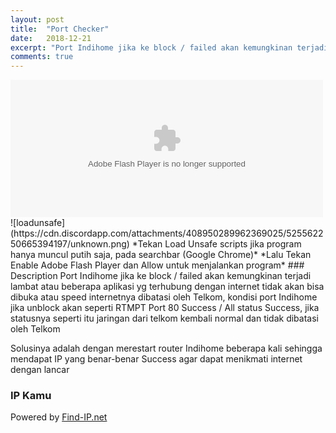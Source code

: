 ```yaml
---
layout: post
title:  "Port Checker"
date:   2018-12-21
excerpt: "Port Indihome jika ke block / failed akan kemungkinan terjadi lambat atau beberapa aplikasi yg terhubung dengan internet tidak akan bisa dibuka atau speed internetnya dibatasi oleh Telkom, kondisi port Indihome jika unblock akan seperti RTMPT Port 80 Success / All status Success, jika statusnya seperti itu jaringan dari telkom kembali normal dan tidak dibatasi oleh Telkom"
comments: true
---
```

<object width="500" height="220" codebase="http://download.macromedia.com/pub/shockwave/cabs/flash/swflash.cab#version=7,0,19,0" classid="clsid:D27CDB6E-AE6D-11cf-96B8-444553540000">
<param value="http://troke.id/port/novell_port_test.swf" name="movie">
<param value="high" name="quality">
<embed width="500" height="220" type="application/x-shockwave-flash" pluginspage="http://www.macromedia.com/go/getflashplayer" quality="high" src="http://troke.id/port/novell_port_test.swf">
</object>
![loadunsafe](https://cdn.discordapp.com/attachments/408950289962369025/525562250665394197/unknown.png)
*Tekan Load Unsafe scripts jika program hanya muncul putih saja, pada searchbar (Google Chrome)*
*Lalu Tekan Enable Adobe Flash Player dan Allow untuk menjalankan program*
### Description
Port Indihome jika ke block / failed akan kemungkinan terjadi lambat atau beberapa aplikasi yg terhubung dengan internet tidak akan bisa dibuka atau speed internetnya dibatasi oleh Telkom, kondisi port Indihome jika unblock akan seperti RTMPT Port 80 Success / All status Success, jika statusnya seperti itu jaringan dari telkom kembali normal dan tidak dibatasi oleh Telkom

Solusinya adalah dengan merestart router Indihome beberapa kali sehingga mendapat IP yang benar-benar Success agar dapat menikmati internet dengan lancar

### IP Kamu
<div id="findipwidget"></div><div class="findiplink" id="findipurl">Powered by <a href="http://www.find-ip.net/" target="_blank">Find-IP.net</a></div><script defer src="//api.find-ip.net/widget.js?width=240&"></script>
